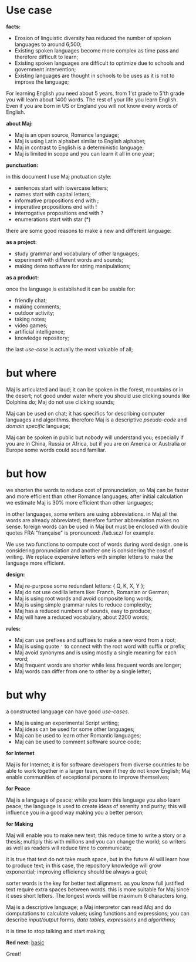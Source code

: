 # Use case

**facts:**

* Erosion of linguistic diversity has reduced the number of spoken languages to around 6,500;
* Existing spoken languages become more complex as time pass and therefore difficult to learn;
* Existing spoken languages are difficult to optimize due to schools and government intervention;
* Existing languages are thought in schools to be uses as it is not to improve the language;

For learning English you need about 5 years, from 1'st grade to 5'th grade you will learn about 1400 words. The rest of your life you learn English. Even if you are born in US or England you will not know every words of English.

**about Maj:** 

* Maj is an open source, Romance language;
* Maj is using Latin alphabet similar to English alphabet;
* Maj in contrast to English is a deterministic language;
* Maj is limited in scope and you can learn it all in one year;

**punctuation:**

in this document I use Maj pnctuation style:

* sentences start with lowercase letters;
* names start with capital letters;
* informative propositions end with ;
* imperative propositions end with !
* interrogative propositions end with ?
* enumerations start with star (*)

there are some good reasons to make a new and different language:

**as a project:**

* study grammar and vocabulary of other languages;
* experiment with different words and sounds;
* making demo software for string manipulations;

**as a product:**

once the language is established it can be usable for:

* friendly chat;
* making comments;
* outdoor activity;
* taking notes;
* video games;
* artificial intelligence;
* knowledge repository;

the last _use-case_ is actually the most valuable of all;

# but where

Maj is articulated and laud; it can be spoken in the forest, mountains or in the desert; not good under water where you should use clicking sounds like Dolphins do; Maj do not use clicking sounds;

Maj can be used on chat; it has specifics for describing computer languages and algorithms. therefore Maj is a descriptive _pseudo-code_ and _domain specific_ language; 

Maj can be spoken in public but nobody will understand you; especially if you are in China, Russia or Africa, but if you are on America or Australia or Europe some words could sound familiar.

# but how

we shorten the words to reduce cost of pronunciation; so Maj can be faster and more efficient than other Romance languages; after initial calculation we estimate Maj is 30% more efficient than other languages;

in other languages, some writers are using abbreviations. in Maj all the words are already abbreviated; therefore further abbreviation makes no sense. foreign words can be used in Maj but must be enclosed with double quotes FRA:"française" is pronounced: /fʁɑ̃.sɛz/ for example. 

We use two functions to compute cost of words during word design. one is considering pronunciation and another one is considering the cost of writing. We replace expensive letters with simpler letters to make the language more efficient.

**design:**

* Maj re-purpose some redundant letters: { Q, K, X, Y };
* Maj do not use cedilla letters like: Franch, Romanian or German;
* Maj is using root words and avoid composite long words;
* Maj is using simple grammar rules to reduce complexity;
* Maj has a reduced numbers of sounds, easy to produce;
* Maj will have a reduced vocabulary, about 2200 words;

**rules:**

* Maj can use prefixes and suffixes to make a new word from a root;
* Maj is using quote `'` to connect with the root word with suffix or prefix;
* Maj avoid synonyms and is using mostly a single meaning for each word;
* Maj frequent words are shorter while less frequent words are longer;
* Maj words can differ from one to other by a single letter;

# but why

a constructed language can have good _use-cases_.

* Maj is using an experimental Script writing;
* Maj ideas can be used for some other languages;
* Maj can be used to learn other Romantic languages;
* Maj can be used to comment software source code;

**for Internet**

Maj is for Internet; it is for software developers from diverse countries to be able to work together in a larger team, even if they do not know English; Maj enable communities of exceptional persons to improve themselves;

**for Peace**

Maj is a language of peace; while you learn this language you also learn peace; the language is used to create ideas of serenity and purity; this will influence you in a good way making you a better person;

**for Making**

Maj will enable you to make new text; this reduce time to write a story or a thesis; multiply this with millions and you can change the world; so writers as well as readers will reduce time to communicate;

it is true that text do not take much space, but in the future AI will learn how to produce text; in this case, the repository knowledge will grow exponential; improving efficiency should be always a goal;

sorter words is the key for better text alignment. as you know full justified text require extra spaces between words. this is more suitable for Maj since it uses short letters. The longest words will be maximum 6 characters long.

Maj is a descriptive language; a Maj interpretor can read _Maj_ and do computations to calculate values; using functions and expressions; you can describe _input/output_ forms, _data tables_, _expressions_ and _algorithms_;

it is time to stop talking and start making;

**Red next:** [basic](basic.md)

Great!

